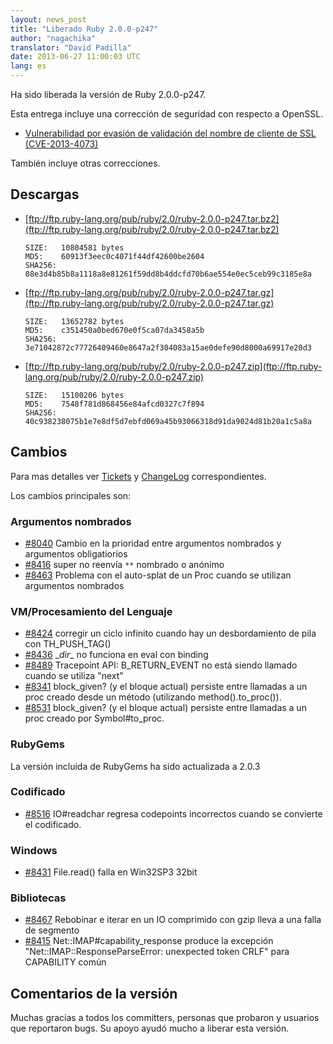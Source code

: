 ```yaml
---
layout: news_post
title: "Liberado Ruby 2.0.0-p247"
author: "nagachika"
translator: "David Padilla"
date: 2013-06-27 11:00:03 UTC
lang: es
---
```


Ha sido liberada la versión de Ruby 2.0.0-p247.

Esta entrega incluye una corrección de seguridad con respecto a OpenSSL.

* [Vulnerabilidad por evasión de validación del nombre de cliente de SSL
  (CVE-2013-4073)](/es/news/2013/06/27/hostname-check-bypassing-vulnerability-in-openssl-client-cve-2013-4073/)

También incluye otras correcciones.

## Descargas

* [ftp://ftp.ruby-lang.org/pub/ruby/2.0/ruby-2.0.0-p247.tar.bz2](ftp://ftp.ruby-lang.org/pub/ruby/2.0/ruby-2.0.0-p247.tar.bz2)

      SIZE:   10804581 bytes
      MD5:    60913f3eec0c4071f44df42600be2604
      SHA256: 08e3d4b85b8a1118a8e81261f59dd8b4ddcfd70b6ae554e0ec5ceb99c3185e8a

* [ftp://ftp.ruby-lang.org/pub/ruby/2.0/ruby-2.0.0-p247.tar.gz](ftp://ftp.ruby-lang.org/pub/ruby/2.0/ruby-2.0.0-p247.tar.gz)

      SIZE:   13652782 bytes
      MD5:    c351450a0bed670e0f5ca07da3458a5b
      SHA256: 3e71042872c77726409460e8647a2f304083a15ae0defe90d8000a69917e20d3

* [ftp://ftp.ruby-lang.org/pub/ruby/2.0/ruby-2.0.0-p247.zip](ftp://ftp.ruby-lang.org/pub/ruby/2.0/ruby-2.0.0-p247.zip)

      SIZE:   15100206 bytes
      MD5:    7548f781d868456e84afcd0327c7f894
      SHA256: 40c938238075b1e7e8df5d7ebfd069a45b93066318d91da9024d81b20a1c5a8a

## Cambios

Para mas detalles ver [Tickets](https://bugs.ruby-lang.org/projects/ruby-200/issues?set_filter=1&amp;status_id=5) y
[ChangeLog](http://svn.ruby-lang.org/repos/ruby/tags/v2_0_0_247/ChangeLog) correspondientes.

Los cambios principales son:

### Argumentos nombrados

* [#8040](https://bugs.ruby-lang.org/issues/8040) Cambio en la prioridad entre argumentos nombrados y argumentos obligatiorios
* [#8416](https://bugs.ruby-lang.org/issues/8416) super no reenvía `**` nombrado o anónimo
* [#8463](https://bugs.ruby-lang.org/issues/8463) Problema con el auto-splat de un Proc cuando se utilizan argumentos nombrados

### VM/Procesamiento del Lenguaje

* [#8424](https://bugs.ruby-lang.org/issues/8424) corregir un ciclo infinito cuando hay un desbordamiento de pila con TH_PUSH_TAG()
* [#8436](https://bugs.ruby-lang.org/issues/8436) \__dir__ no funciona en eval con binding
* [#8489](https://bugs.ruby-lang.org/issues/8489) Tracepoint API: B_RETURN_EVENT no está siendo llamado cuando se utiliza "next"
* [#8341](https://bugs.ruby-lang.org/issues/8341) block_given? (y el bloque actual) persiste entre llamadas a un proc creado desde un método (utilizando method().to_proc()).
* [#8531](https://bugs.ruby-lang.org/issues/8531) block_given? (y el bloque actual) persiste entre llamadas a un proc creado por Symbol#to_proc.

### RubyGems

La versión incluida de RubyGems ha sido actualizada a 2.0.3

### Codificado

* [#8516](https://bugs.ruby-lang.org/issues/8516) IO#readchar regresa codepoints incorrectos cuando se convierte el codificado.

### Windows

* [#8431](https://bugs.ruby-lang.org/issues/8431) File.read() falla en Win32SP3 32bit

### Bibliotecas

* [#8467](https://bugs.ruby-lang.org/issues/8467) Rebobinar e iterar en un IO comprimido con gzip lleva a una falla de segmento
* [#8415](https://bugs.ruby-lang.org/issues/8415) Net::IMAP#capability_response produce la excepción "Net::IMAP::ResponseParseError: unexpected token CRLF" para CAPABILITY común

## Comentarios de la versión

Muchas gracias a todos los committers, personas que probaron y usuarios que reportaron
bugs. Su apoyo ayudó mucho a liberar esta versión.

